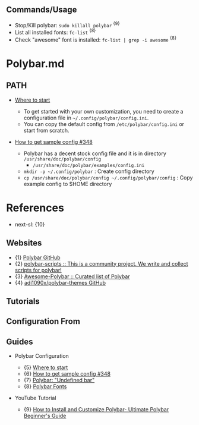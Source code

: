## Commands/Usage

* Stop/Kill polybar: `sudo killall polybar` <sup>{9}</sup>
* List all installed fonts: `fc-list` <sup>{8}</sup>
* Check "awesome" font is installed: `fc-list | grep -i awesome` <sup>{8}</sup>

# Polybar.md

## PATH

* [Where to start](https://github.com/polybar/polybar/wiki#where-to-start)
  * To get started with your own customization, you need to create a configuration file in `~/.config/polybar/config.ini`.
  * You can copy the default config from `/etc/polybar/config.ini` or start from scratch.

* [How to get sample config #348](https://github.com/polybar/polybar/issues/348)
  * Polybar has a decent stock config file and it is in directory `/usr/share/doc/polybar/config`
    * `/usr/share/doc/polybar/examples/config.ini`
  * `mkdir -p ~/.config/polybar` : Create config directory
  * `cp /usr/share/doc/polybar/config ~/.config/polybar/config` : Copy example config to $HOME directory

# References

* next-sl: {10}

## Websites

* {1} [Polybar GitHub](https://github.com/polybar/polybar)
* {2} [polybar-scripts :: This is a community project. We write and collect scripts for polybar!](https://github.com/polybar/polybar-scripts)
* {3} [Awesome-Polybar :: Curated list of Polybar](https://github.com/TiagoDanin/Awesome-Polybar)
* {4} [adi1090x/polybar-themes GitHub](https://github.com/adi1090x/polybar-themes)

## Tutorials

## Configuration From

## Guides

* Polybar Configuration
  * {5} [Where to start](https://github.com/polybar/polybar/wiki)
  * {6} [How to get sample config #348](https://github.com/polybar/polybar/issues/348)
  * {7} [Polybar: "Undefined bar"](https://www.reddit.com/r/i3wm/comments/cs86fy/polybar_undefined_bar/)
  * {8} [Polybar Fonts](https://github.com/polybar/polybar/wiki/Fonts)

* YouTube Tutorial
  * {9} [How to Install and Customize Polybar- Ultimate Polybar Beginner's Guide](https://www.youtube.com/watch?v=tOBDUBEMAKM)
  
